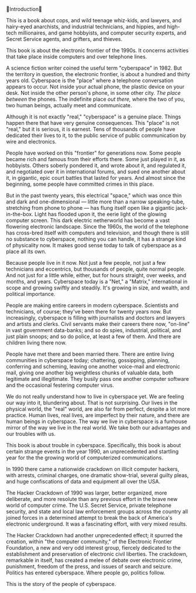 Introduction

This is a book about cops, and  wild teenage whiz-kids, and lawyers, and hairy-eyed anarchists, and industrial technicians, and hippies, and high-tech millionaires, and game hobbyists, and computer security experts, and Secret Service agents, and grifters, and thieves.

This book is about the electronic frontier of the 1990s. It concerns activities that take place inside computers and over telephone lines.

A science fiction writer coined the useful term "cyberspace" in 1982.  But the territory in question, the electronic frontier, is about a hundred and thirty years old. Cyberspace is the "place" where a telephone conversation appears to occur.  Not inside your actual phone, the plastic device on your desk.  Not inside the other person's phone, in some other city.  *The place between* the phones.  The indefinite place *out there,* where the two of you, two human beings, actually meet and communicate.

Although it is not exactly  "real," "cyberspace" is a genuine place.   Things happen there that have very genuine consequences.  This "place" is not "real," but it is serious, it is earnest.  Tens of thousands of people have dedicated their lives to it, to the public service of public communication by wire and electronics.

People have worked on this "frontier" for generations now.  Some people became rich and famous from their efforts there.  Some just played in it, as hobbyists.  Others soberly pondered it, and wrote about it, and regulated it, and negotiated over it in international forums, and sued one another about it, in gigantic, epic court battles that lasted for years.  And almost since the beginning, some people have committed crimes in this place.

But in the past twenty years, this electrical "space," which was once thin and dark and one-dimensional — little more than a narrow speaking-tube, stretching from phone to phone — has flung itself open like a gigantic jack-in-the-box.  Light has flooded upon it, the eerie light of the glowing computer screen.   This dark electric netherworld has become a vast flowering electronic landscape.   Since the 1960s, the world of the telephone has cross-bred itself with computers and television, and though there is still no substance to cyberspace,  nothing you can handle, it has a strange kind of physicality now.   It makes good sense today to talk of cyberspace  as a place all its own.

Because people live in it now.   Not just a few people, not just a few technicians and eccentrics, but thousands of people, quite normal people.  And not just for a little while, either, but for hours straight, over weeks, and  months, and years.   Cyberspace today is a "Net," a "Matrix," international in scope and growing swiftly and steadily. It's growing in size, and wealth, and  political importance.

People are making entire careers in modern cyberspace.   Scientists and technicians, of course; they've been there for twenty years now.  But increasingly, cyberspace is filling with journalists and doctors and lawyers and artists and clerks.   Civil servants make their careers there now, "on-line" in vast government data-banks; and so do spies, industrial, political, and just plain snoops; and so do police, at least a few of them.  And there are children living there now.

People have met there and been married there. There are entire living communities in cyberspace today; chattering, gossipping, planning, conferring and scheming,  leaving one another voice-mail and electronic mail, giving one another big weightless chunks of valuable data,  both legitimate and illegitimate.  They busily pass one another computer software and the occasional festering computer virus.

We do not really understand how to live in cyberspace yet.  We are feeling our way into it, blundering about.   That is not surprising.  Our lives in the physical world, the "real" world, are also far from perfect, despite a
lot more practice.   Human lives, real lives,  are imperfect by their nature, and there are human beings in cyberspace.  The way we live in cyberspace is a funhouse mirror of the way we live in the real world.   We take both our advantages and our troubles with us.

This book is about trouble in cyberspace. Specifically, this book is about certain strange events in the year 1990, an unprecedented and startling year for the the growing world of computerized communications.

In 1990 there came a nationwide crackdown on illicit computer hackers, with arrests, criminal charges,  one dramatic show-trial, several guilty pleas,  and huge confiscations of data and equipment all over the USA.

The Hacker Crackdown of 1990 was larger, better organized, more deliberate, and more resolute than any previous effort in the brave new world of computer crime. The U.S.  Secret Service, private telephone security, and state and local law enforcement groups across the country all joined forces in a determined attempt to break the back of America's electronic underground.   It was a fascinating effort, with very mixed results.

The Hacker Crackdown had another unprecedented effect; it spurred the creation, within "the computer community," of the Electronic Frontier Foundation, a new and very odd interest group, fiercely  dedicated to the establishment and preservation of electronic civil liberties. The crackdown, remarkable in itself, has created a melee of debate over electronic crime, punishment, freedom of the press,  and issues of search and seizure.   Politics has entered cyberspace.   Where people go, politics follow.

This is the story of the people of cyberspace.
